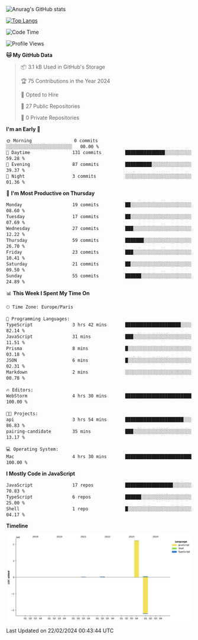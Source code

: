 ![Anurag's GitHub stats](https://github-readme-stats.vercel.app/api?username=sufiane&theme=dark&show_icons=true&count_private=true)


[![Top Langs](https://github-readme-stats.vercel.app/api/top-langs/?username=sufiane&layout=compact)](https://github.com/anuraghazra/github-readme-stats)

<!--START_SECTION:waka-->
![Code Time](http://img.shields.io/badge/Code%20Time-1%2C005%20hrs%208%20mins-blue)

![Profile Views](http://img.shields.io/badge/Profile%20Views-0-blue)

**🐱 My GitHub Data** 

> 📦 3.1 kB Used in GitHub's Storage 
 > 
> 🏆 75 Contributions in the Year 2024
 > 
> 💼 Opted to Hire
 > 
> 📜 27 Public Repositories 
 > 
> 🔑 0 Private Repositories 
 > 
**I'm an Early 🐤** 

```text
🌞 Morning                0 commits           ░░░░░░░░░░░░░░░░░░░░░░░░░   00.00 % 
🌆 Daytime                131 commits         ███████████████░░░░░░░░░░   59.28 % 
🌃 Evening                87 commits          ██████████░░░░░░░░░░░░░░░   39.37 % 
🌙 Night                  3 commits           ░░░░░░░░░░░░░░░░░░░░░░░░░   01.36 % 
```
📅 **I'm Most Productive on Thursday** 

```text
Monday                   19 commits          ██░░░░░░░░░░░░░░░░░░░░░░░   08.60 % 
Tuesday                  17 commits          ██░░░░░░░░░░░░░░░░░░░░░░░   07.69 % 
Wednesday                27 commits          ███░░░░░░░░░░░░░░░░░░░░░░   12.22 % 
Thursday                 59 commits          ███████░░░░░░░░░░░░░░░░░░   26.70 % 
Friday                   23 commits          ███░░░░░░░░░░░░░░░░░░░░░░   10.41 % 
Saturday                 21 commits          ██░░░░░░░░░░░░░░░░░░░░░░░   09.50 % 
Sunday                   55 commits          ██████░░░░░░░░░░░░░░░░░░░   24.89 % 
```


📊 **This Week I Spent My Time On** 

```text
🕑︎ Time Zone: Europe/Paris

💬 Programming Languages: 
TypeScript               3 hrs 42 mins       █████████████████████░░░░   82.14 % 
JavaScript               31 mins             ███░░░░░░░░░░░░░░░░░░░░░░   11.51 % 
Prisma                   8 mins              █░░░░░░░░░░░░░░░░░░░░░░░░   03.18 % 
JSON                     6 mins              █░░░░░░░░░░░░░░░░░░░░░░░░   02.31 % 
Markdown                 2 mins              ░░░░░░░░░░░░░░░░░░░░░░░░░   00.78 % 

🔥 Editors: 
WebStorm                 4 hrs 30 mins       █████████████████████████   100.00 % 

🐱‍💻 Projects: 
api                      3 hrs 54 mins       ██████████████████████░░░   86.83 % 
pairing-candidate        35 mins             ███░░░░░░░░░░░░░░░░░░░░░░   13.17 % 

💻 Operating System: 
Mac                      4 hrs 30 mins       █████████████████████████   100.00 % 
```

**I Mostly Code in JavaScript** 

```text
JavaScript               17 repos            ██████████████████░░░░░░░   70.83 % 
TypeScript               6 repos             ██████░░░░░░░░░░░░░░░░░░░   25.00 % 
Shell                    1 repo              █░░░░░░░░░░░░░░░░░░░░░░░░   04.17 % 
```



**Timeline**

![Lines of Code chart](https://raw.githubusercontent.com/Sufiane/Sufiane/main/assets/bar_graph.png)


 Last Updated on 22/02/2024 00:43:44 UTC
<!--END_SECTION:waka-->


<!--
**Sufiane/sufiane** is a ✨ _special_ ✨ repository because its `README.md` (this file) appears on your GitHub profile.

Here are some ideas to get you started:

- 🔭 I’m currently working on ...
- 🌱 I’m currently learning ...
- 👯 I’m looking to collaborate on ...
- 🤔 I’m looking for help with ...
- 💬 Ask me about ...
- 📫 How to reach me: ...
- 😄 Pronouns: ...
- ⚡ Fun fact: ...
-->
